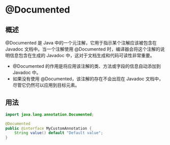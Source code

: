 # @Documented

## 概述

@Documented 是 Java 中的一个元注解，它用于指示某个注解应该被包含在 Javadoc 文档中。当一个注解使用 @Documented 时，编译器会将这个注解的说明信息包含在生成的 Javadoc 中，这对于文档生成和代码可读性非常重要。

- @Documented 的作用是将应用该注解的类、方法或字段的信息自动添加到 Javadoc 中。
- 如果没有使用 @Documented，该注解的存在不会出现在 Javadoc 文档中，尽管它仍然可以应用到目标元素。

## 用法

```java
import java.lang.annotation.Documented;

@Documented
public @interface MyCustomAnnotation {
    String value() default "Default value";
}
```

